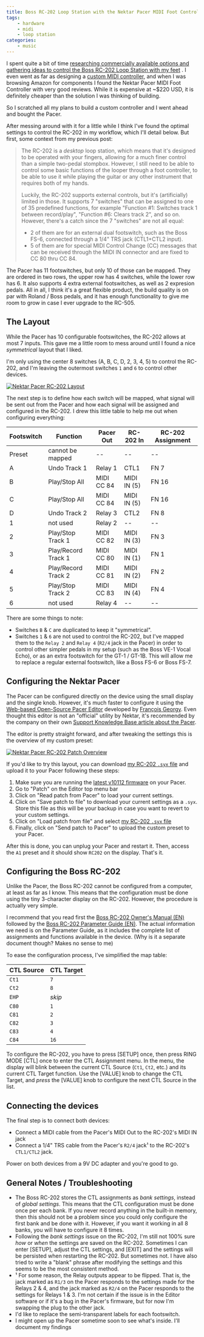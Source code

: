 ```yaml
---
title: Boss RC-202 Loop Station with the Nektar Pacer MIDI Foot Controller
tags:
    - hardware
    - midi
    - loop station
categories:
    - music
---
```


I spent quite a bit of time [researching commercially available options and gathering ideas to control the Boss RC-202 Loop Station with my feet](/blog/2020/04/25/custom-midi-foot-controller-part-1) . I even went as far as designing a [custom MIDI controller](/blog/2020/04/26/custom-midi-foot-controller-part-2), and when I was browsing Amazon for components I found the Nektar Pacer MIDI Foot Controller with very good reviews. While it is expensive at ~$220 USD, it is definitely cheaper than the solution I was thinking of building.

So I scratched all my plans to build a custom controller and I went ahead and bought the Pacer.

After messing around with it for a little while I think I've found the optimal settings to control the RC-202 in my workflow, which I'll detail below.  But first, some context from my previous post:

> The RC-202 is a _desktop_ loop station, which means that it's designed to be operated with your fingers, allowing for a much finer control than a simple two-pedal stompbox. However, I still need to be able to control some basic functions of the looper through a foot controller, to be able to use it while playing the guitar or any other instrument that requires both of my hands.
> 
> Luckily, the RC-202 supports external controls, but it's (artificially) limited in those. It supports 7 "switches" that can be assigned to one of 35 predefined functions, for example "Function #1: Switches track 1 between record/play", "Function #6:  Clears track 2", and so on. However, there's a catch since the 7 "switches" are not all equal:
> 
> - 2 of them are for an external dual footswitch, such as the Boss FS-6, connected through a 1/4" TRS jack (CTL1+CTL2 input).
> - 5 of them are for special MIDI Control Change (CC) messages that can be received through the MIDI IN connector and are fixed to CC 80 thru CC 84.

The Pacer has 11 footswitches, but only 10 of those can be mapped. They are ordered in two rows, the upper row has 4 switches, while the lower row has 6. It also supports 4 extra external footswitches, as well as 2 expresion pedals. All in all, I think it's a great flexible product, the build quality is on par with Roland / Boss pedals, and it has enough functionality to give me room to grow in case I ever upgrade to the RC-505.


## The Layout
While the Pacer has 10 configurable footswitches, the RC-202 allows at most 7 inputs. This gave me a little room to mess around until I found a nice _symmetrical_ layout that I liked.

I'm only using the center 8 switches (A, B, C, D, 2, 3, 4, 5) to control the RC-202, and I'm leaving the outermost switches `1` and `6` to control other devices.

<a href="/images/posts/2020-06-05-boss-rc-202-nektar-pacer-midi-foot-controller/nektar-pacer-rc202-layout.jpg" class="no-underline" target="_blank">
    <img src="/images/posts/2020-06-05-boss-rc-202-nektar-pacer-midi-foot-controller/nektar-pacer-rc202-layout.jpg" alt="Nektar Pacer RC-202 Layout" />
</a>


The next step is to define how each switch will be mapped, what signal will be sent out from the Pacer and how each signal will be assigned and configured in the RC-202. I drew this little table to help me out when configuring everything:


Footswitch |       Function      | Pacer Out  |  RC-202 In  | RC-202 Assignment
-----------|---------------------|------------|-------------|------------------
Preset     | cannot be mapped    | --         | --          | --
A          | Undo Track 1        | Relay 1    | CTL1        | FN 7
B          | Play/Stop All       | MIDI CC 84 | MIDI IN (5) | FN 16
C          | Play/Stop All       | MIDI CC 84 | MIDI IN (5) | FN 16
D          | Undo Track 2        | Relay 3    | CTL2        | FN 8
1          | not used            | Relay 2    | --          | --
2          | Play/Stop Track 1   | MIDI CC 82 | MIDI IN (3) | FN 3
3          | Play/Record Track 1 | MIDI CC 80 | MIDI IN (1) | FN 1
4          | Play/Record Track 2 | MIDI CC 81 | MIDI IN (2) | FN 2
5          | Play/Stop Track 2   | MIDI CC 83 | MIDI IN (4) | FN 4
6          | not used            | Relay 4    | --          | --


There are some things to note:

- Switches `B` & `C` are duplicated to keep it "symmetrical".
- Switches `1` & `6` are not used to control the RC-202, but I've mapped them to the `Relay 2` and `Relay 4` (`R2/4` jack in the Pacer) in order to control other simpler pedals in my setup (such as the Boss VE-1 Vocal Echo), or as an extra footswitch for the GT-1 / GT-1B. This will allow me to replace a regular external footswitch, like a Boss FS-6 or Boss FS-7.


## Configuring the Nektar Pacer
The Pacer can be configured directly on the device using the small display and the single knob. However, it's much faster to configure it using the [Web-based Open-Source Pacer Editor](https://francoisgeorgy.github.io/pacer-editor/#/) developed by [François Georgy](https://github.com/francoisgeorgy).  Even thought this editor is not an "official" utility by Nektar, it's recommended by the company on their own [Support Knowledge Base article about the Pacer](https://nektartech.com/creating-and-customizing-presets-for-pacer/).

The editor is pretty straight forward, and after tweaking the settings this is the overview of my custom preset:

<a href="/images/posts/2020-06-05-boss-rc-202-nektar-pacer-midi-foot-controller/nektar-pacer-patch-rc202-overview.png" class="no-underline" target="_blank">
    <img src="/images/posts/2020-06-05-boss-rc-202-nektar-pacer-midi-foot-controller/nektar-pacer-patch-rc202-overview.png" alt="Nektar Pacer RC-202 Patch Overview" />
</a>


If you'd like to try this layout, you can download [my RC-202 `.syx` file](/assets/posts/2020-06-05-boss-rc-202-nektar-pacer-midi-foot-controller/nektar-pacer-patch-rc202.2020-06-13-161935.syx) and upload it to your Pacer following these steps:

1. Make sure you are running the [latest v10112 firmware](https://nektartech.com/updating-firmware-pacer/) on your Pacer.
2. Go to "Patch" on the Editor top menu bar
3. Click on "Read patch from Pacer" to load your current settings.
4. Click on "Save patch to file" to download your current settings as a `.syx`.  Store this file as this will be your backup in case you want to revert to your custom settings.
5. Click on "Load patch from file" and select [my RC-202 `.syx` file](/assets/posts/2020-06-05-boss-rc-202-nektar-pacer-midi-foot-controller/nektar-pacer-patch-rc202.2020-06-13-161935.syx)
6. Finally, click on "Send patch to Pacer" to upload the custom preset to your Pacer.


After this is done, you can unplug your Pacer and restart it. Then, access the `A1` preset and it should show `RC202` on the display. That's it.


## Configuring the Boss RC-202
Unlike the Pacer, the Boss RC-202 cannot be configured from a computer, at least as far as I know.  This means that the configuration must be done using the tiny 3-character display on the RC-202.  However, the procedure is actually very simple.

I recommend that you read first the [Boss RC-202 Owner's Manual (EN)](https://www.boss.info/global/support/by_product/rc-202/owners_manuals/2b3c1c0a-7ea1-42b3-9c81-ef33cf05aaa0/) followed by the [Boss RC-202 Parameter Guide (EN)](http://eg.boss.info/support/by_product/rc-202/owners_manuals/352020).  The actual information we need is on the Parameter Guide, as it includes the complete list of assignments and functions available in the device. (Why is it a separate document though? Makes no sense to me)

To ease the configuration process, I've simplified the map table:

CTL Source | CTL Target 
-----------|------------
`Ct1`      | `7`
`Ct2`      | `8`
`EHP`      | _skip_
`C80`      | `1`
`C81`      | `2`
`C82`      | `3`
`C83`      | `4`
`C84`      | `16`

To configure the RC-202, you have to press [SETUP] once, then press RING MODE [CTL] once to enter the CTL Assignment menu. In the menu, the display will blink between the current CTL Source (`Ct1`, `Ct2`, etc.) and its current CTL Target function. Use the [VALUE] knob to change the CTL Target, and _press_ the [VALUE] knob to configure the next CTL Source in the list.

## Connecting the devices
The final step is to connect both devices:
 
 - Connect a MIDI cable from the Pacer's MIDI Out to the RC-202's MIDI IN jack
 - Connect a 1/4" TRS cable from the Pacer's `R2/4` jack¹ to the RC-202's `CTL1/CTL2` jack.
 
Power on both devices from a 9V DC adapter and you're good to go. 

## General Notes / Troubleshooting
- The Boss RC-202 stores the CTL assignments as _bank settings_, instead of _global settings_. This means that the CTL configuration must be done once per each bank. If you never record anything in the built-in memory, then this should not be a problem since you could only configure the first bank and be done with it.  However, if you want it working in all 8 banks, you will have to configure it 8 times.
- Following the _bank settings_ issue on the RC-202, I'm still not 100% sure _how_ or _when_ the settings are saved on the RC-202.  Sometimes I can enter [SETUP], adjust the CTL settings, and [EXIT] and the settings will be persisted when restarting the RC-202. But sometimes not.  I have also tried to write a "blank" phrase after modifying the settings and this seems to be the most consistent method.
- ¹ For some reason, the Relay outputs appear to be flipped.  That is, the jack marked as `R1/3` on the Pacer responds to the settings made for the Relays 2 & 4, and the jack marked as `R2/4` on the Pacer responds to the settings for Relays 1 & 3. I'm not certain if the issue is in the Editor software or if it's a bug in the Pacer's firmware, but for now I'm swapping the plug to the other jack.
- I'd like to replace the semi-transparent labels for each footswitch.
- I might open up the Pacer sometime soon to see what's inside. I'll document my findings